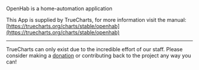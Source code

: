 OpenHab is a home-automation application

This App is supplied by TrueCharts, for more information visit the manual: [https://truecharts.org/charts/stable/openhab](https://truecharts.org/charts/stable/openhab)

---

TrueCharts can only exist due to the incredible effort of our staff.
Please consider making a [donation](https://truecharts.org/sponsor) or contributing back to the project any way you can!
